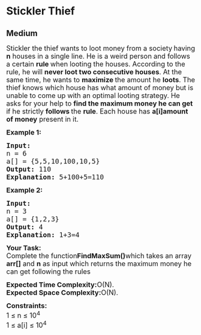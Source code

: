 # Stickler Thief
## Medium
<div class="problems_problem_content__Xm_eO" style="user-select: auto;"><p style="user-select: auto;"><span style="font-size: 18px; user-select: auto;">Stickler</span><span style="font-size: 18px; user-select: auto;"> the thief wants to loot money from a society<strong style="user-select: auto;"> </strong>having<strong style="user-select: auto;"> n</strong> houses in a single line. He is a weird person and follows a certain <strong style="user-select: auto;">rule </strong>when looting the houses. According to the rule, he will <strong style="user-select: auto;">never loot two consecutive houses</strong>. At the same time, he wants to <strong style="user-select: auto;">maximize </strong>the amount he <strong style="user-select: auto;">loots</strong>. The thief knows which house has what amount of money but is unable to come up with an optimal looting strategy. He asks for your help to <strong style="user-select: auto;">find the maximum money he can get</strong> if he strictly <strong style="user-select: auto;">follows </strong>the <strong style="user-select: auto;">rule</strong>. Each house has </span><strong style="user-select: auto;"><span style="font-size: 18px; user-select: auto;">a[i]</span></strong><span style="font-size: 18px; user-select: auto;"><strong style="user-select: auto;">amount of money</strong> present in it.</span></p>

<p style="user-select: auto;"><span style="font-size: 18px; user-select: auto;"><strong style="user-select: auto;">Example 1:</strong></span></p>

<pre style="position: relative; user-select: auto;"><span style="font-size: 18px; user-select: auto;"><strong style="user-select: auto;">Input:
</strong>n = 6
a[] = {5,5,10,100,10,5}
<strong style="user-select: auto;">Output: </strong>110
<strong style="user-select: auto;">Explanation: </strong>5+100+5=110</span><div class="open_grepper_editor" title="Edit &amp; Save To Grepper" style="user-select: auto;"></div></pre>

<p style="user-select: auto;"><span style="font-size: 18px; user-select: auto;"><strong style="user-select: auto;">Example 2:</strong></span></p>

<pre style="position: relative; user-select: auto;"><span style="font-size: 18px; user-select: auto;"><strong style="user-select: auto;">Input:
</strong>n = 3
a[] = {1,2,3}
<strong style="user-select: auto;">Output: </strong>4
<strong style="user-select: auto;">Explanation: </strong>1+3=4</span><div class="open_grepper_editor" title="Edit &amp; Save To Grepper" style="user-select: auto;"></div></pre>

<p style="user-select: auto;"><span style="font-size: 18px; user-select: auto;"><strong style="user-select: auto;">Your Task:</strong><br style="user-select: auto;">
Complete the function<strong style="user-select: auto;">FindMaxSum()</strong>which takes an array <strong style="user-select: auto;">arr[]</strong> and <strong style="user-select: auto;">n</strong> as input which returns the maximum money he can get following the rules</span></p>

<p style="user-select: auto;"><span style="font-size: 18px; user-select: auto;"><strong style="user-select: auto;">Expected Time Complexity:</strong>O(N).<br style="user-select: auto;">
<strong style="user-select: auto;">Expected Space Complexity:</strong>O(N).</span></p>

<p style="user-select: auto;"><span style="font-size: 18px; user-select: auto;"><strong style="user-select: auto;">Constraints:</strong><br style="user-select: auto;">
1 ≤ n ≤ 10<sup style="user-select: auto;">4</sup><br style="user-select: auto;">
1 ≤ a[i] ≤ 10<sup style="user-select: auto;">4</sup></span></p>
</div>